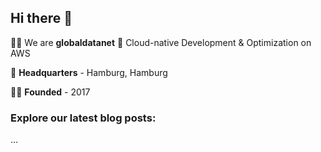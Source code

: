## Hi there 👋

🙋‍♀️ We are **globaldatanet** 💜 Cloud-native Development & Optimization on AWS

🌈 **Headquarters** - Hamburg, Hamburg

👩‍💻 **Founded** - 2017

### Explore our latest blog posts:

<!--START_SECTION:techblog-->
...
<!--END_SECTION:techblog-->
